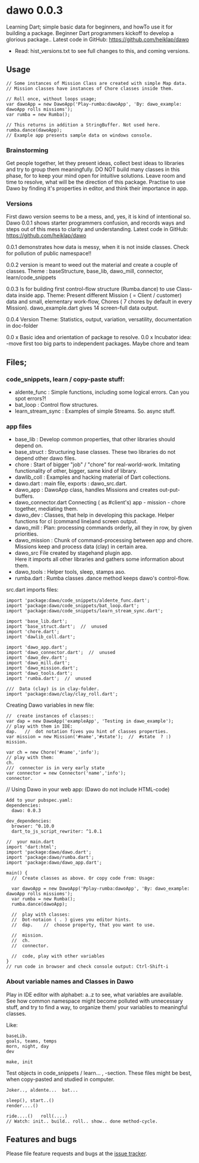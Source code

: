 # dawo 0.0.3

Learning Dart; simple basic data for beginners, and howTo use it for building a package.
Beginner Dart programmers kickoff to develop a glorious package.. Latest code in GitHub: https://github.com/heiklap/dawo
- Read: hist_versions.txt to see full changes to this, and coming versions.
## Usage
    // Some instances of Mission Class are created with simple Map data.
    // Mission classes have instances of Chore classes inside them.
    
    // Roll once, without loops usage;
    var dawoApp = new DawoApp('Play-rumba:dawoApp', 'By: dawo_example: dawoApp rolls missioms');
    var rumba = new Rumba();

    // This returns in addition a StringBuffer. Not used here.
    rumba.dance(dawoApp);
    // Example app presents sample data on windows console.

### Brainstorming

 Get people together, let they present ideas, collect best ideas to libraries and 
 try to group them meaningfully.
 DO NOT build many classes in this phase, for to keep your mind open for intuitive solutions. 
 Leave room and time to resolve, what will be the direction of this package.
 Practise to use Dawo by finding it's properties in editor, and think their importance in app.
 
 ### Versions
 
 First dawo version seems to be a mess, and, yes, it is kind of intentional so.
 Dawo 0.0.1 shows starter programmers confusion, and records ways and steps out of this mess 
 to clarity and understanding. Latest code in GitHub: https://github.com/heiklap/dawo
 
 0.0.1  demonstrates how data is messy, when it is not inside classes.
     Check for pollution of public namespace!!
 
 0.0.2 version is meant to weed out the material and create a couple of classes.
     Theme : baseStructure, base_lib, dawo_mill, connector, learn/code_snippets
     
 0.0.3 Is for building first control-flow structure (Rumba.dance) to use Class-data inside app.
     Theme:  Present different Mission ( = Client / customer) data and small, elementary work-flow,
     Chores ( 7 chores by default in every Mission).  dawo_example.dart gives 14 screen-full data output.
     
 0.0.4 Version
     Theme:  Statistics, output, variation, versatility, documentation in doc-folder 
      
 0.0 x  Basic idea and orientation of package to resolve.
 0.0 x  Incubator idea: -move first too big parts to independent packages.
        Maybe  chore  and  team
 

## Files;
### code_snippets, learn / copy-paste stuff:
- aldente_func :  Simple functions, including some logical errors. Can you spot errors?!
- bat_loop :  Control flow structures.
- learn_stream_sync : Examples of simple Streams. So. async stuff.

### app files
- base_lib : Develop common properties, that other libraries should depend on.
- base_struct : Structuring base classes. These two libraries do not depend other dawo files.
- chore : Start of bigger "job" / "chore" for real-world-work. Imitating functionality
      of other, bigger, same kind of library.
- dawlib_coll : Examples and hacking material of Dart collections.
- dawo.dart : main file, exports : dawo_src.dart.
- dawo_app : DawoApp class, handles Missions and creates out-put-buffers.
- dawo_connector.dart Connecting  ( as #client's) app - mission - chore together,  mediating them.
- dawo_dev : Classes, that help in developing this package. 
  Helper functions for cl (command line)and screen output.
- dawo_mill : Plan: processing commands orderly, all they in row, by given priorities.
- dawo_mission : Chunk of command-processing between app and chore. 
  Missions keep and process data (clay) in certain area. 
- dawo_src  File created by stagehand plugin app.   
  Here it imports all other libraries and gathers some information about them. 
- dawo_tools : Helper tools, sleep, stamps aso.
- rumba.dart : Rumba classes .dance method keeps dawo's control-flow.



src.dart imports files:

    import 'package:dawo/code_snippets/aldente_func.dart';
    import 'package:dawo/code_snippets/bat_loop.dart';
    import 'package:dawo/code_snippets/learn_stream_sync.dart';

    import 'base_lib.dart';
    import 'base_struct.dart';  //  unused
    import 'chore.dart';
    import 'dawlib_coll.dart';

    import 'dawo_app.dart';
    import 'dawo_connector.dart';  //  unused
    import 'dawo_dev.dart';
    import 'dawo_mill.dart';
    import 'dawo_mission.dart';
    import 'dawo_tools.dart';
    import 'rumba.dart';  //  unused

    ///  Data (clay) is in clay-folder.
    import 'package:dawo/clay/clay_roll.dart';
    
Creating Dawo variables in new file:

    //  create instances of classes::
    var dap = new DawoApp('exampleApp', 'Testing in dawo_example');
    // play with them in IDE:
    dap.   //  dot notation fives you hint of classes properties.
    var mission = new Mission('#name','#state');  //  #state  ? :)
    mission.
 
    var ch = new Chore('#name','info');
    // play with them:
    ch.
    ///  connector is in very early state
    var connector = new Connector('name','info');
    connector.

// Using Dawo in your web app: (Dawo do not include HTML-code) 
    
    Add to your pubspec.yaml:
    dependencies:
      dawo: 0.0.3
      
    dev_dependencies:
      browser: ^0.10.0
      dart_to_js_script_rewriter: ^1.0.1
      
    //  your main.dart
    import 'dart:html';
    import 'package:dawo/dawo.dart';
    import 'package:dawo/rumba.dart';
    import 'package:dawo/dawo_app.dart';    
      
    main() {
      //  Create classes as above. Or copy code from: Usage:
      
      var dawoApp = new DawoApp('Pplay-rumba:dawoApp', 'By: dawo_example: dawoApp rolls missioms');
      var rumba = new Rumba();
      rumba.dance(dawoApp);
      
      //  play with classes:
      //  Dot-notaion ( . ) gives you editor hints.
      //  dap.    //  choose property, that you want to use.
   
      //  mission.
      //  ch.
      //  connector.   
      
      //  code, play with other variables
    }
    // run code in browser and check console output: Ctrl-Shift-i 

###  About variable names and Classes in Dawo
Play in IDE editor with alphabet: a..z to see, what variables are available.
See how common namespace might become polluted with unnecessary stuff, and try to find
a way, to organize them/ your variables to meaningful classes.

Like:

    baseLib. 
    goals, teams, temps
    morn, night, day 
    dev
    
    make, init 

Test objects in code_snippets / learn... , -section. 
These files might be best, when copy-pasted and studied in computer.

    Joker.., aldente...  bat...

    sleep(), start..()  
    render....()

    ride....()   roll(....) 
    // Watch: init.. build.. roll.. show.. done method-cycle.


## Features and bugs

Please file feature requests and bugs at the [issue tracker][tracker].

[tracker]: https://github.com/heiklap/dawo/issues
